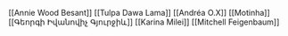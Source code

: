 [[Annie Wood Besant]]
[[Tulpa Dawa Lama]]
[[Andréa O.X]]
[[Motinha]]
[[Գեորգի Իվանովիչ Գյուրջիև]]
[[Karina Milei]]
[[Mitchell Feigenbaum]]